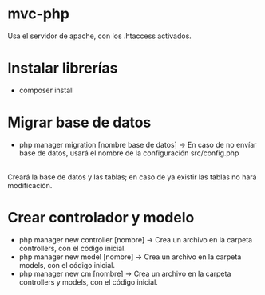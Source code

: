# mvc-php
Usa el servidor de apache, con los .htaccess activados.

# Instalar librerías
- composer install

# Migrar base de datos
- php manager migration [nombre base de datos] -> En caso de no envíar base de datos, usará el nombre de la configuración src/config.php
<br>
Creará la base de datos y las tablas; en caso de ya existir las tablas no hará modificación.

# Crear controlador y modelo
- php manager new controller [nombre] -> Crea un archivo en la carpeta controllers, con el código inicial.
- php manager new model [nombre] -> Crea un archivo en la carpeta models, con el código inicial.
- php manager new cm [nombre] -> Crea un archivo en la carpeta controllers y models, con el código inicial.
